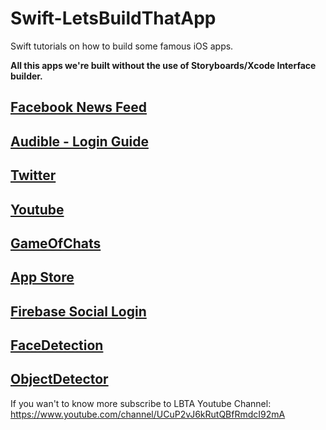 # Swift-LetsBuildThatApp

Swift tutorials on how to build some famous iOS apps.

<b> All this apps we're built without the use of Storyboards/Xcode Interface builder. </b>

## [Facebook News Feed](https://www.youtube.com/watch?v=NJxb7EKXF3U&list=PL0dzCUj1L5JHDWIO3x4wePhD8G4d1Fa6N)
## [Audible - Login Guide](https://www.youtube.com/watch?v=kecV6xPTTr8&list=PL0dzCUj1L5JHfozquTVhV4HRy-1A_aXlv)
## [Twitter](https://www.youtube.com/watch?v=2fcf9yFe944&list=PL0dzCUj1L5JE1wErjzEyVqlvx92VN3DL5)
## [Youtube](https://www.youtube.com/watch?v=3Xv1mJvwXok&list=PL0dzCUj1L5JGKdVUtA5xds1zcyzsz7HLj)
## [GameOfChats](https://www.youtube.com/playlist?list=PL0dzCUj1L5JEfHqwjBV0XFb9qx9cGXwkq)
## [App Store](https://www.youtube.com/watch?v=Ko9oNhlTwH0&list=PL0dzCUj1L5JEXct3-OV6itP7Kz3tRDmma)
## [Firebase Social Login](https://www.youtube.com/watch?v=iSszeW1aH6I&list=PL0dzCUj1L5JGwSBwZIDlalK1bJph6xNi9)
## [FaceDetection](https://www.youtube.com/watch?v=d0U5j89M6aI&index=8&list=PL0dzCUj1L5JFT47RJPN_9P9TXFyLBicJr)
## [ObjectDetector](https://www.youtube.com/watch?v=p6GA8ODlnX0&list=PL0dzCUj1L5JFT47RJPN_9P9TXFyLBicJr&index=10)

If you wan't to know more subscribe to LBTA Youtube Channel: https://www.youtube.com/channel/UCuP2vJ6kRutQBfRmdcI92mA

